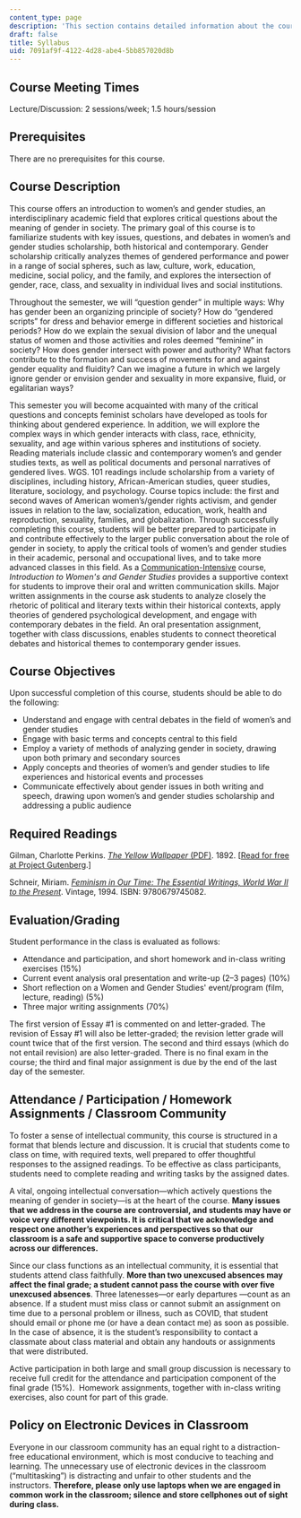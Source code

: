 ```yaml
---
content_type: page
description: 'This section contains detailed information about the course logistics. '
draft: false
title: Syllabus
uid: 7091af9f-4122-4d28-abe4-5bb857020d8b
---
```

## Course Meeting Times

Lecture/Discussion: 2 sessions/week; 1.5 hours/session 

## Prerequisites

There are no prerequisites for this course. 

## Course Description  

This course offers an introduction to women’s and gender studies, an interdisciplinary academic field that explores critical questions about the meaning of gender in society. The primary goal of this course is to familiarize students with key issues, questions, and debates in women’s and gender studies scholarship, both historical and contemporary. Gender scholarship critically analyzes themes of gendered performance and power in a range of social spheres, such as law, culture, work, education, medicine, social policy, and the family, and explores the intersection of gender, race, class, and sexuality in individual lives and social institutions.    

Throughout the semester, we will “question gender” in multiple ways: Why has gender been an organizing principle of society? How do “gendered scripts” for dress and behavior emerge in different societies and historical periods? How do we explain the sexual division of labor and the unequal status of women and those activities and roles deemed “feminine” in society? How does gender intersect with power and authority? What factors contribute to the formation and success of movements for and against gender equality and fluidity? Can we imagine a future in which we largely ignore gender or envision gender and sexuality in more expansive, fluid, or egalitarian ways?

This semester you will become acquainted with many of the critical questions and concepts feminist scholars have developed as tools for thinking about gendered experience. In addition, we will explore the complex ways in which gender interacts with class, race, ethnicity, sexuality, and age within various spheres and institutions of society. Reading materials include classic and contemporary women’s and gender studies texts, as well as political documents and personal narratives of gendered lives. WGS. 101 readings include scholarship from a variety of disciplines, including history, African-American studies, queer studies, literature, sociology, and psychology. Course topics include: the first and second waves of American women’s/gender rights activism, and gender issues in relation to the law, socialization, education, work, health and reproduction, sexuality, families, and globalization. Through successfully completing this course, students will be better prepared to participate in and contribute effectively to the larger public conversation about the role of gender in society, to apply the critical tools of women’s and gender studies in their academic, personal and occupational lives, and to take more advanced classes in this field. As a [Communication-Intensive](https://registrar.mit.edu/registration-academics/academic-requirements/communication-requirement) course, *Introduction to Women's and Gender Studies* provides a supportive context for students to improve their oral and written communication skills. Major written assignments in the course ask students to analyze closely the rhetoric of political and literary texts within their historical contexts, apply theories of gendered psychological development, and engage with contemporary debates in the field. An oral presentation assignment, together with class discussions, enables students to connect theoretical debates and historical themes to contemporary gender issues.

## Course Objectives

Upon successful completion of this course, students should be able to do the following:

- Understand and engage with central debates in the field of women’s and gender studies
- Engage with basic terms and concepts central to this field
- Employ a variety of methods of analyzing gender in society, drawing upon both primary and secondary sources
- Apply concepts and theories of women’s and gender studies to life experiences and historical events and processes
- Communicate effectively about gender issues in both writing and speech, drawing upon women’s and gender studies scholarship and addressing a public audience

## Required Readings

Gilman, Charlotte Perkins. [*The Yellow Wallpaper* (PDF)](https://www.nlm.nih.gov/exhibition/theliteratureofprescription/exhibitionAssets/digitalDocs/The-Yellow-Wall-Paper.pdf). 1892. \[[Read for free at Project Gutenberg](https://www.gutenberg.org/cache/epub/1952/pg1952-images.html).\]

Schneir, Miriam. [*Feminism in Our Time: The Essential Writings, World War II to the Present*](https://www.goodreads.com/book/show/125746.Feminism_in_Our_Time). Vintage, 1994. ISBN: 9780679745082.

## Evaluation/Grading

Student performance in the class is evaluated as follows:

- Attendance and participation, and short homework and in-class writing exercises (15%)
- Current event analysis oral presentation and write-up (2–3 pages) (10%)
- Short reflection on a Women and Gender Studies' event/program (film, lecture, reading) (5%)
- Three major writing assignments (70%)

The first version of Essay #1 is commented on and letter-graded. The revision of Essay #1 will also be letter-graded; the revision letter grade will count twice that of the first version. The second and third essays (which do not entail revision) are also letter-graded. There is no final exam in the course; the third and final major assignment is due by the end of the last day of the semester.

## Attendance / Participation / Homework Assignments / Classroom Community

To foster a sense of intellectual community, this course is structured in a format that blends lecture and discussion. It is crucial that students come to class on time, with required texts, well prepared to offer thoughtful responses to the assigned readings. To be effective as class participants, students need to complete reading and writing tasks by the assigned dates.

A vital, ongoing intellectual conversation—which actively questions the meaning of gender in society—is at the heart of the course. **Many issues that we address in the course are controversial, and students may have or voice very different viewpoints. It is critical that we acknowledge and respect one another’s experiences and perspectives so that our classroom is a safe and supportive space to converse productively across our differences.**

Since our class functions as an intellectual community, it is essential that students attend class faithfully. **More than two unexcused absences may affect the final grade; a student cannot pass the course with over five unexcused absences**. Three latenesses—or early departures —count as an absence. If a student must miss class or cannot submit an assignment on time due to a personal problem or illness, such as COVID, that student should email or phone me (or have a dean contact me) as soon as possible. In the case of absence, it is the student’s responsibility to contact a classmate about class material and obtain any handouts or assignments that were distributed. 

Active participation in both large and small group discussion is necessary to receive full credit for the attendance and participation component of the final grade (15%).  Homework assignments, together with in-class writing exercises, also count for part of this grade.

## Policy on Electronic Devices in Classroom 

Everyone in our classroom community has an equal right to a distraction-free educational environment, which is most conducive to teaching and learning. The unnecessary use of electronic devices in the classroom (“multitasking”) is distracting and unfair to other students and the instructors. **Therefore, please** **only use laptops when we are engaged in common work in the classroom; silence and store cellphones out of sight during class.**